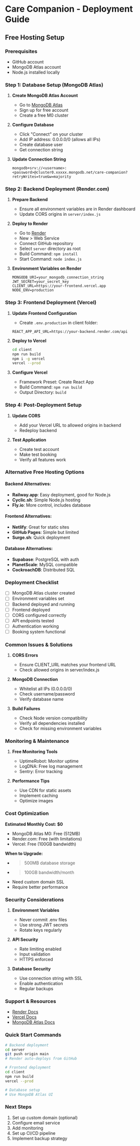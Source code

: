 # Care Companion - Deployment Guide

## Free Hosting Setup

### Prerequisites
- GitHub account
- MongoDB Atlas account
- Node.js installed locally

### Step 1: Database Setup (MongoDB Atlas)

1. **Create MongoDB Atlas Account**
   - Go to [MongoDB Atlas](https://cloud.mongodb.com)
   - Sign up for free account
   - Create a free M0 cluster

2. **Configure Database**
   - Click "Connect" on your cluster
   - Add IP address: 0.0.0.0/0 (allows all IPs)
   - Create database user
   - Get connection string

3. **Update Connection String**
   ```
   mongodb+srv://<username>:<password>@cluster0.xxxxx.mongodb.net/care-companion?retryWrites=true&w=majority
   ```

### Step 2: Backend Deployment (Render.com)

1. **Prepare Backend**
   - Ensure all environment variables are in Render dashboard
   - Update CORS origins in `server/index.js`

2. **Deploy to Render**
   - Go to [Render](https://render.com)
   - New > Web Service
   - Connect GitHub repository
   - Select `server` directory as root
   - Build Command: `npm install`
   - Start Command: `node index.js`

3. **Environment Variables on Render**
   ```
   MONGODB_URI=your_mongodb_connection_string
   JWT_SECRET=your_secret_key
   CLIENT_URL=https://your-frontend.vercel.app
   NODE_ENV=production
   ```

### Step 3: Frontend Deployment (Vercel)

1. **Update Frontend Configuration**
   - Create `.env.production` in client folder:
   ```
   REACT_APP_API_URL=https://your-backend.render.com/api
   ```

2. **Deploy to Vercel**
   ```bash
   cd client
   npm run build
   npm i -g vercel
   vercel --prod
   ```

3. **Configure Vercel**
   - Framework Preset: Create React App
   - Build Command: `npm run build`
   - Output Directory: `build`

### Step 4: Post-Deployment Setup

1. **Update CORS**
   - Add your Vercel URL to allowed origins in backend
   - Redeploy backend

2. **Test Application**
   - Create test account
   - Make test booking
   - Verify all features work

### Alternative Free Hosting Options

#### Backend Alternatives:
- **Railway.app**: Easy deployment, good for Node.js
- **Cyclic.sh**: Simple Node.js hosting
- **Fly.io**: More control, includes database

#### Frontend Alternatives:
- **Netlify**: Great for static sites
- **GitHub Pages**: Simple but limited
- **Surge.sh**: Quick deployment

#### Database Alternatives:
- **Supabase**: PostgreSQL with auth
- **PlanetScale**: MySQL compatible
- **CockroachDB**: Distributed SQL

### Deployment Checklist

- [ ] MongoDB Atlas cluster created
- [ ] Environment variables set
- [ ] Backend deployed and running
- [ ] Frontend deployed
- [ ] CORS configured correctly
- [ ] API endpoints tested
- [ ] Authentication working
- [ ] Booking system functional

### Common Issues & Solutions

1. **CORS Errors**
   - Ensure CLIENT_URL matches your frontend URL
   - Check allowed origins in server/index.js

2. **MongoDB Connection**
   - Whitelist all IPs (0.0.0.0/0)
   - Check username/password
   - Verify database name

3. **Build Failures**
   - Check Node version compatibility
   - Verify all dependencies installed
   - Check for missing environment variables

### Monitoring & Maintenance

1. **Free Monitoring Tools**
   - UptimeRobot: Monitor uptime
   - LogDNA: Free log management
   - Sentry: Error tracking

2. **Performance Tips**
   - Use CDN for static assets
   - Implement caching
   - Optimize images

### Cost Optimization

**Estimated Monthly Cost: $0**
- MongoDB Atlas M0: Free (512MB)
- Render.com: Free (with limitations)
- Vercel: Free (100GB bandwidth)

**When to Upgrade:**
- >500MB database storage
- >100GB bandwidth/month
- Need custom domain SSL
- Require better performance

### Security Considerations

1. **Environment Variables**
   - Never commit .env files
   - Use strong JWT secrets
   - Rotate keys regularly

2. **API Security**
   - Rate limiting enabled
   - Input validation
   - HTTPS enforced

3. **Database Security**
   - Use connection string with SSL
   - Enable authentication
   - Regular backups

### Support & Resources

- [Render Docs](https://render.com/docs)
- [Vercel Docs](https://vercel.com/docs)
- [MongoDB Atlas Docs](https://docs.atlas.mongodb.com)

### Quick Start Commands

```bash
# Backend deployment
cd server
git push origin main
# Render auto-deploys from GitHub

# Frontend deployment
cd client
npm run build
vercel --prod

# Database setup
# Use MongoDB Atlas UI
```

### Next Steps

1. Set up custom domain (optional)
2. Configure email service
3. Add monitoring
4. Set up CI/CD pipeline
5. Implement backup strategy